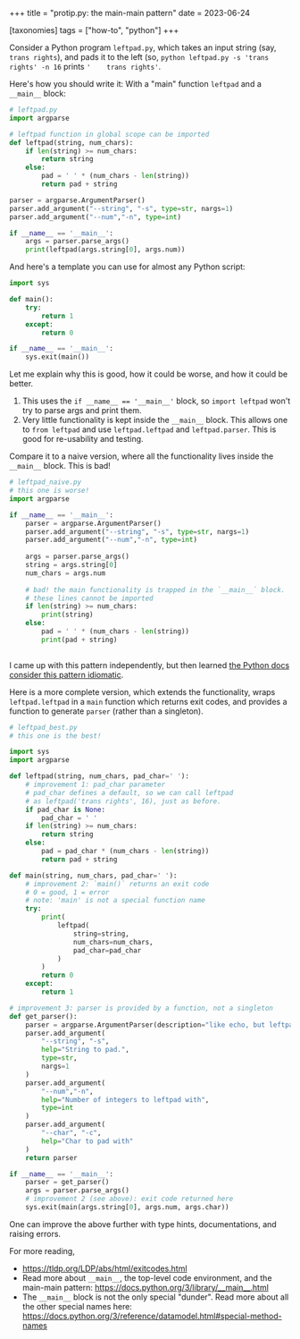 +++
title = "protip.py: the main-main pattern"
date = 2023-06-24

[taxonomies]
tags = ["how-to", "python"]
+++



Consider a Python program `leftpad.py`, which takes an input string (say, `trans rights`), and pads it to the left (so, `python leftpad.py -s 'trans rights' -n 16` prints `'    trans rights'`.

Here's how you should write it: With a "main" function `leftpad` and a `__main__` block:


```python
# leftpad.py
import argparse

# leftpad function in global scope can be imported
def leftpad(string, num_chars):
    if len(string) >= num_chars:
        return string
    else:
        pad = ' ' * (num_chars - len(string))
        return pad + string

parser = argparse.ArgumentParser()
parser.add_argument("--string", "-s", type=str, nargs=1)
parser.add_argument("--num","-n", type=int)

if __name__ == '__main__':
    args = parser.parse_args()
    print(leftpad(args.string[0], args.num))
```

And here's a template you can use for almost any Python script:


```python
import sys

def main():
    try:
        return 1
    except:
        return 0

if __name__ == '__main__':
    sys.exit(main())
```

Let me explain why this is good, how it could be worse, and how it could be better.

<!-- more -->


1. This uses the `if __name__ == '__main__'` block, so `import leftpad` won't try to parse args and print them.
2. Very little functionality is kept inside the `__main__` block. This allows one to `from leftpad` and use `leftpad.leftpad` and `leftpad.parser`. This is good for re-usability and testing.

Compare it to a naive version, where all the functionality lives inside the `__main__` block. This is bad!

```python
# leftpad_naive.py
# this one is worse!
import argparse

if __name__ == '__main__':
    parser = argparse.ArgumentParser()
    parser.add_argument("--string", "-s", type=str, nargs=1)
    parser.add_argument("--num","-n", type=int)
    
    args = parser.parse_args()
    string = args.string[0]
    num_chars = args.num
    
    # bad! the main functionality is trapped in the `__main__` block.
    # these lines cannot be imported 
    if len(string) >= num_chars:
        print(string)
    else:
        pad = ' ' * (num_chars - len(string))
        print(pad + string)
        
```

I came up with this pattern independently, but then learned [the Python docs consider this pattern idiomatic](https://docs.python.org/3/library/__main__.html).

Here is a more complete version, which extends the functionality, wraps `leftpad.leftpad` in a `main` function which returns exit codes, and provides a function to generate `parser` (rather than a singleton).


```python
# leftpad_best.py
# this one is the best!

import sys
import argparse

def leftpad(string, num_chars, pad_char=' '):
    # improvement 1: pad_char parameter
    # pad_char defines a default, so we can call leftpad
    # as leftpad('trans rights', 16), just as before.
    if pad_char is None:
        pad_char = ' '
    if len(string) >= num_chars:
        return string
    else:
        pad = pad_char * (num_chars - len(string))
        return pad + string

def main(string, num_chars, pad_char=' '):
    # improvement 2: `main()` returns an exit code
    # 0 = good, 1 = error
    # note: 'main' is not a special function name
    try:
        print(
            leftpad(
                string=string,
                num_chars=num_chars,
                pad_char=pad_char
            )
        )
        return 0
    except:
        return 1

# improvement 3: parser is provided by a function, not a singleton
def get_parser():
    parser = argparse.ArgumentParser(description="like echo, but leftpad")
    parser.add_argument(
        "--string", "-s",
        help="String to pad.",
        type=str,
        nargs=1
    )
    parser.add_argument(
        "--num","-n",
        help="Number of integers to leftpad with",
        type=int
    )
    parser.add_argument(
        "--char", "-c",
        help="Char to pad with"
    )
    return parser

if __name__ == '__main__':
    parser = get_parser()
    args = parser.parse_args()
    # improvement 2 (see above): exit code returned here
    sys.exit(main(args.string[0], args.num, args.char))
```

One can improve the above further with type hints, documentations, and raising errors.


For more reading,
 - https://tldp.org/LDP/abs/html/exitcodes.html
 - Read more about `__main__`, the top-level code environment, and the main-main pattern: https://docs.python.org/3/library/__main__.html
 - The `__main__` block is not the only special "dunder". Read more about all the other special names here: https://docs.python.org/3/reference/datamodel.html#special-method-names
